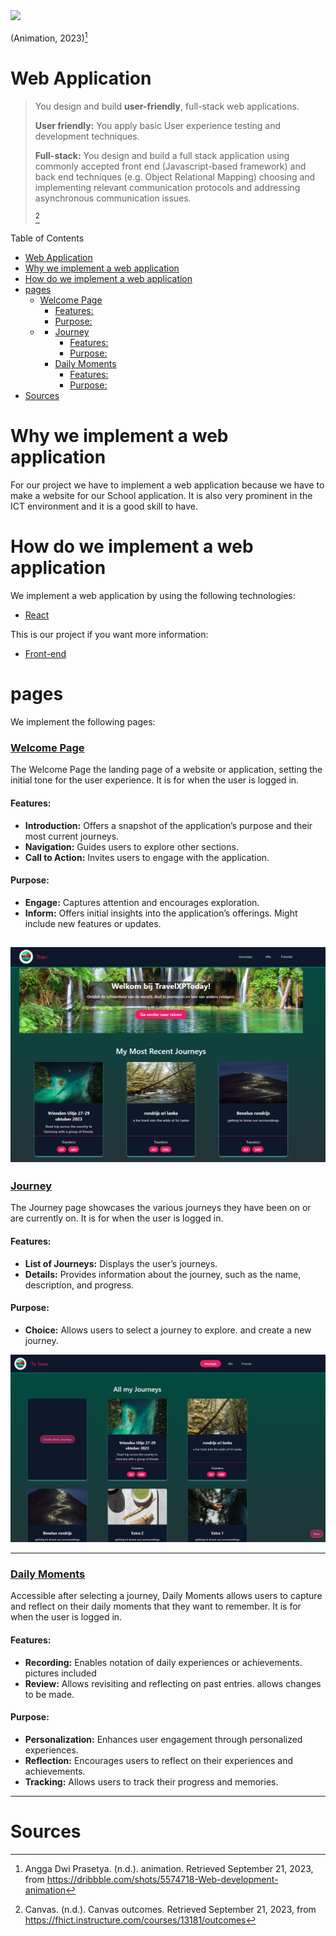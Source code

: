 
<img src="https://cdn.dribbble.com/users/2069402/screenshots/5574718/media/8c5a6ae295d7b6e73adaa9ae68b3b8fd.gif">

(Animation, 2023)[^2]
# Web Application
> You design and build **user-friendly**, full-stack web applications.
>
> **User friendly:** 	You apply basic User experience testing and development techniques.
> 
>**Full-stack:**
 You design and build a full stack application using commonly accepted front end (Javascript-based framework) and back end techniques (e.g. Object Relational Mapping) choosing and implementing relevant communication protocols and addressing asynchronous communication issues.
>
>[^1]

Table of Contents

- [Web Application](#web-application)
- [Why we implement a web application](#why-we-implement-a-web-application)
- [How do we implement a web application](#how-do-we-implement-a-web-application)
- [pages](#pages)
    - [Welcome Page](#welcome-page)
      - [Features:](#features)
      - [Purpose:](#purpose)
  - [](#)
    - [Journey](#journey)
      - [Features:](#features-1)
      - [Purpose:](#purpose-1)
    - [Daily Moments](#daily-moments)
      - [Features:](#features-2)
      - [Purpose:](#purpose-2)
- [Sources](#sources)


# Why we implement a web application

For our project we have to implement a web application because we have to make a website for our School application. It is also very prominent in the ICT environment and it is a good skill to have.

# How do we implement a web application

We implement a web application by using the following technologies:
- [React](https://reactjs.org/)

This is our project if you want more information:
- [Front-end](https://github.com/TravelXPToday/Frontend)

# pages

We implement the following pages:


### [Welcome Page](https://frontend-puce-one-25.vercel.app)
The Welcome Page  the landing page of a website or application, setting the initial tone for the user experience. It is for when the user is logged in.

#### Features:
- **Introduction:** Offers a snapshot of the application’s purpose and their most current journeys.
- **Navigation:** Guides users to explore other sections.
- **Call to Action:** Invites users to engage with the application. 
  


#### Purpose:
- **Engage:** Captures attention and encourages exploration.
- **Inform:** Offers initial insights into the application’s offerings. Might include new features or updates.

![Welcome Page](.../../../Images/Requirements-Design/Homescreen_Prototype.png)
---

### [Journey](https://frontend-puce-one-25.vercel.app/journey)
The Journey page showcases the various journeys they have been on or are currently on. It is for when the user is logged in.

#### Features:
- **List of Journeys:** Displays the user’s journeys.
- **Details:** Provides information about the journey, such as the name, description, and progress.

#### Purpose:
- **Choice:** Allows users to select a journey to explore. and create a new journey.

![Journey Page](.../../../Images/Requirements-Design/AllJourneys_Prototype.png)

---

###  [Daily Moments](https://frontend-puce-one-25.vercel.app/journey)
Accessible after selecting a journey, Daily Moments allows users to capture and reflect on their daily moments that they want to remember. It is for when the user is logged in.

#### Features:
- **Recording:** Enables notation of daily experiences or achievements. pictures included
- **Review:** Allows revisiting and reflecting on past entries. allows changes to be made.

#### Purpose:
- **Personalization:** Enhances user engagement through personalized experiences.
- **Reflection:** Encourages users to reflect on their experiences and achievements.
- **Tracking:** Allows users to track their progress and memories.

---

# Sources

[^1]:Canvas. (n.d.). Canvas outcomes. Retrieved September 21, 2023, from https://fhict.instructure.com/courses/13181/outcomes

[^2]:Angga Dwi Prasetya. (n.d.). animation. Retrieved September 21, 2023, from https://dribbble.com/shots/5574718-Web-development-animation